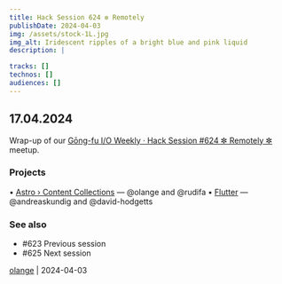 ```yaml
---
title: Hack Session 624 ✼ Remotely
publishDate: 2024-04-03
img: /assets/stock-1L.jpg
img_alt: Iridescent ripples of a bright blue and pink liquid
description: |

tracks: []
technos: []
audiences: []
---
```


## 17.04.2024

Wrap-up of our [Gōng-fu I/O Weekly · Hack Session #624 ✼ Remotely ✼](https://www.meetup.com/fr-FR/gōngfuio/events/300076587/) meetup.

### Projects

• [Astro › Content Collections](https://docs.astro.build/en/guides/content-collections/) — @olange and @rudifa
• [Flutter](https://flutter.dev) — @andreaskundig and @david-hodgetts

### See also

* #623 Previous session
* #625 Next session

[olange](https://github.com/olange) | 2024-04-03


